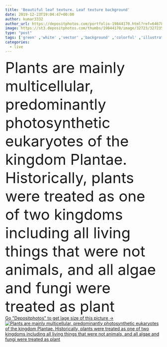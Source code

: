```yaml
---
title: 'Beautiful leaf texture. Leaf texture background'
date: 2019-12-23T19:04:47+00:00
author: kumar3332
author_url: https://depositphotos.com/portfolio-19844170.html?ref=64678756
image: https://st3.depositphotos.com/thumbs/19844170/image/32723/327235942/api_thumb_450.jpg?forcejpeg=true
type: "post"
tags: ['green' ,'white' ,'vector' ,'background' ,'colorful' ,'illustration' ,'design' ,'set' ,'isolated' ,'decoration' ,'decorative' ,'decor' ,'palm' ,'summer' ,'nature' ,'spring' ,'fresh' ,'garden' ,'growth' ,'leaf' ,'plant' ,'leaves' ,'flora' ,'floral' ,'natural' ,'seed' ,'tree' ,'branch' ,'foliage' ,'tropical' ,'indoor' ,'agriculture' ,'forest' ,'jungle' ,'step' ,'gardening' ,'collection' ,'soil' ,'hawaii' ,'ground' ,'exotic' ,'seedling' ,'sprout' ,'tropic' ,'sequence' ,'fern' ,'rainforest' ,'philodendron' ,'monstera' ]
categories: 
  - live
---
```

<div aling="center">
            <font size="60"> Plants are mainly multicellular, predominantly photosynthetic eukaryotes of the kingdom Plantae. Historically, plants were treated as one of two kingdoms including all living things that were not animals, and all algae and fungi were treated as plant</font>   
</div>
<div>
    <a href='https://st3.depositphotos.com/thumbs/19844170/image/32723/327235942/api_thumb_450.jpg?forcejpeg=true?ref=64678756' target=_blank > Go "Depositphotos" to get lage size of this picture ->
        <img href='https://st3.depositphotos.com/thumbs/19844170/image/32723/327235942/api_thumb_450.jpg?forcejpeg=true?ref=64678756' src='https://st3.depositphotos.com/19844170/32723/i/950/depositphotos_327235942-stock-photo-beautiful-leaf-texture-leaf-texture.jpg?forcejpeg=true' alt='Plants are mainly multicellular, predominantly photosynthetic eukaryotes of the kingdom Plantae. Historically, plants were treated as one of two kingdoms including all living things that were not animals, and all algae and fungi were treated as plant' >
    </a>
</div>
